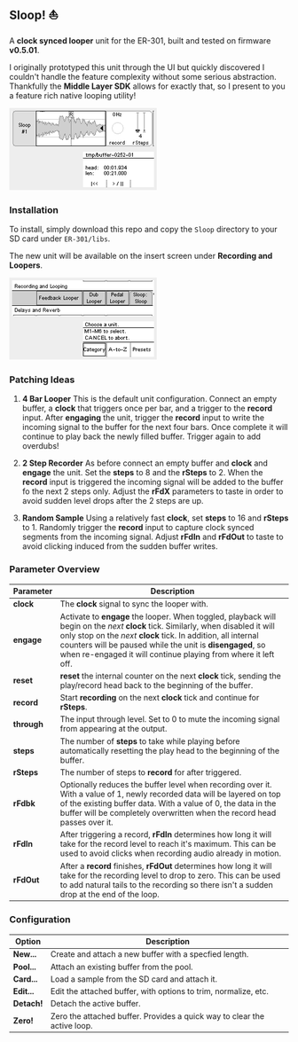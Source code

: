 ## Sloop! :boat:

A **clock synced looper** unit for the ER-301, built and tested on firmware **v0.5.01**.

I originally prototyped this unit through the UI but quickly discovered I couldn't handle the feature complexity without some serious abstraction. Thankfully the **Middle Layer SDK** allows for exactly that, so I present to you a feature rich native looping utility!

![](../screenshots/SloopRecord.png)

### Installation

To install, simply download this repo and copy the `Sloop` directory to your SD card under `ER-301/libs`.

The new unit will be available on the insert screen under **Recording and Loopers**.

![](../screenshots/SloopInsert.png)

### Patching Ideas

1. **4 Bar Looper** This is the default unit configuration. Connect an empty buffer, a **clock** that triggers once per bar, and a trigger to the **record** input. After **engaging** the unit, trigger the **record** input to write the incoming signal to the buffer for the next four bars. Once complete it will continue to play back the newly filled buffer. Trigger again to add overdubs!

2. **2 Step Recorder** As before connect an empty buffer and **clock** and **engage** the unit. Set the **steps** to 8 and the **rSteps** to 2. When the **record** input is triggered the incoming signal will be added to the buffer fo the next 2 steps only. Adjust the **rFdX** parameters to taste in order to avoid sudden level drops after the 2 steps are up.

3. **Random Sample** Using a relatively fast **clock**, set **steps** to 16 and **rSteps** to 1. Randomly trigger the **record** input to capture clock synced segments from the incoming signal. Adjust **rFdIn** and **rFdOut** to taste to avoid clicking induced from the sudden buffer writes.

### Parameter Overview

Parameter | Description
--------- | -----------
**clock** | The **clock** signal to sync the looper with.
**engage** | Activate to **engage** the looper. When toggled, playback will begin on the _next_ **clock** tick. Similarly, when disabled it will only stop on the _next_ **clock** tick. In addition, all internal counters will be paused while the unit is **disengaged**, so when re-engaged it will continue playing from where it left off.
**reset** | **reset** the internal counter on the next **clock** tick, sending the play/record head back to the beginning of the buffer.
**record** | Start **recording** on the next **clock** tick and continue for **rSteps**.
**through** | The input through level. Set to 0 to mute the incoming signal from appearing at the output.
**steps** | The number of **steps** to take while playing before automatically resetting the play head to the beginning of the buffer.
**rSteps** | The number of steps to **record** for after triggered.
**rFdbk** | Optionally reduces the buffer level when recording over it. With a value of 1, newly recorded data will be layered on top of the existing buffer data. With a value of 0, the data in the buffer will be completely overwritten when the record head passes over it.
**rFdIn** | After triggering a record, **rFdIn** determines how long it will take for the record level to reach it's maximum. This can be used to avoid clicks when recording audio already in motion.
**rFdOut** | After a **record** finishes, **rFdOut** determines how long it will take for the recording level to drop to zero. This can be used to add natural tails to the recording so there isn't a sudden drop at the end of the loop.

### Configuration
Option | Description
-------|------------
**New...** | Create and attach a new buffer with a specfied length.
**Pool...** | Attach an existing buffer from the pool.
**Card...** | Load a sample from the SD card and attach it.
**Edit...** | Edit the attached buffer, with options to trim, normalize, etc.
**Detach!** | Detach the active buffer.
**Zero!** | Zero the attached buffer. Provides a quick way to clear the active loop.
